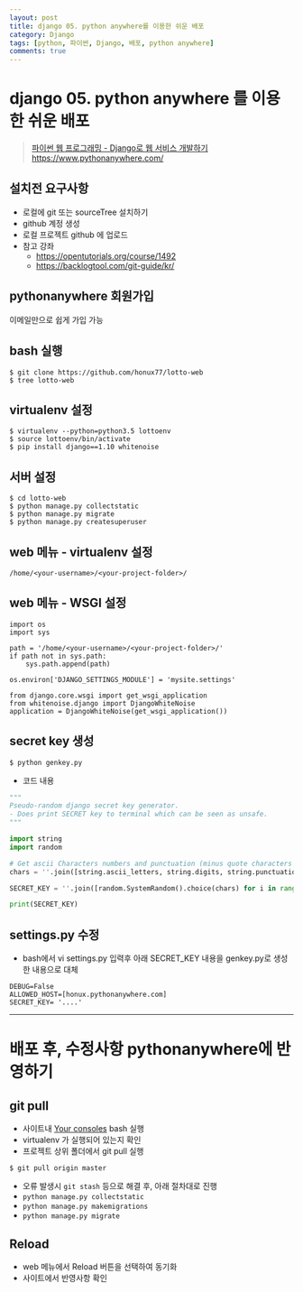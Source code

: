```yaml
---
layout: post
title: django 05. python anywhere를 이용한 쉬운 배포
category: Django
tags: [python, 파이썬, Django, 배포, python anywhere]
comments: true
---
```

# django 05. python anywhere 를 이용한 쉬운 배포
> [파이썬 웹 프로그래밍 - Django로 웹 서비스 개발하기 ](https://www.inflearn.com/course/django-%ED%8C%8C%EC%9D%B4%EC%8D%AC-%EC%9E%A5%EA%B3%A0-%EA%B0%95%EC%A2%8C/)       
https://www.pythonanywhere.com/

## 설치전 요구사항
- 로컬에 git 또는 sourceTree 설치하기
- github 계정 생성
- 로컬 프로젝트 github 에 업로드
- 참고 강좌
    - https://opentutorials.org/course/1492
    - https://backlogtool.com/git-guide/kr/

## pythonanywhere 회원가입
이메일만으로 쉽게 가입 가능

## bash 실행
```
$ git clone https://github.com/honux77/lotto-web
$ tree lotto-web
```

## virtualenv 설정
```
$ virtualenv --python=python3.5 lottoenv
$ source lottoenv/bin/activate
$ pip install django==1.10 whitenoise
```

## 서버 설정
```
$ cd lotto-web
$ python manage.py collectstatic
$ python manage.py migrate
$ python manage.py createsuperuser
```

## web 메뉴 - virtualenv 설정
```
/home/<your-username>/<your-project-folder>/
```


## web 메뉴 - WSGI 설정
```
import os
import sys

path = '/home/<your-username>/<your-project-folder>/'  
if path not in sys.path:
    sys.path.append(path)

os.environ['DJANGO_SETTINGS_MODULE'] = 'mysite.settings'

from django.core.wsgi import get_wsgi_application
from whitenoise.django import DjangoWhiteNoise
application = DjangoWhiteNoise(get_wsgi_application())
```

## secret key 생성
```
$ python genkey.py
```
- 코드 내용

```python
"""
Pseudo-random django secret key generator.
- Does print SECRET key to terminal which can be seen as unsafe.
"""

import string
import random

# Get ascii Characters numbers and punctuation (minus quote characters as they could terminate string).
chars = ''.join([string.ascii_letters, string.digits, string.punctuation]).replace('\'', '').replace('"', '').replace('\\', '')

SECRET_KEY = ''.join([random.SystemRandom().choice(chars) for i in range(50)])

print(SECRET_KEY)
```

## settings.py 수정
- bash에서 vi settings.py 입력후 아래 SECRET_KEY 내용을 genkey.py로 생성한 내용으로 대체

```
DEBUG=False
ALLOWED_HOST=[honux.pythonanywhere.com]
SECRET_KEY= '....'
```

----

# 배포 후, 수정사항 pythonanywhere에 반영하기

## git pull
- 사이트내 [Your consoles](https://www.pythonanywhere.com/user/siwabada/consoles/) bash 실행
- virtualenv 가 실행되어 있는지 확인
- 프로젝트 상위 폴더에서 git pull 실행
```shell
$ git pull origin master
```
- 오류 발생시 `git stash` 등으로 해결 후, 아래 절차대로 진행
- `python manage.py collectstatic`
- `python manage.py makemigrations`
- `python manage.py migrate`

## Reload
- web 메뉴에서 Reload 버튼을 선택하여 동기화
- 사이트에서 반영사항 확인
